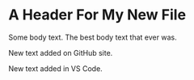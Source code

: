 # A Header For My New File

Some body text. The best body text that ever was.

New text added on GitHub site.

New text added in VS Code.